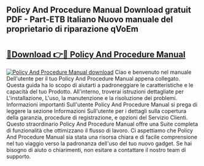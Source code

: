 ## Policy And Procedure Manual Download gratuit PDF - Part-ETB Italiano Nuovo manuale del proprietario di riparazione qVoEm

# <h2><a href="http://dfe83xs.blite.top/?on=Policy+And+Procedure+Manual">🔗Download 👉🔴 Policy And Procedure Manual</a></h2>

[![Policy And Procedure Manual download](https://i.imgur.com/lujVjoI.png)](http://dfe83xs.blite.top/?on=Policy+And+Procedure+Manual)
Ciao e benvenuto nel manuale Dell'utente per il tuo Policy And Procedure Manual appena collegato. Questa guida ha lo scopo di aiutarti a padroneggiare le caratteristiche e le capacità del tuo Prodotto. All'interno, troverai istruzioni dettagliate per L'installazione, L'uso, la manutenzione e la risoluzione dei problemi. Informazioni importanti Sull'utente Policy And Procedure Manual si prega di leggere la sezione Informazioni Sull'utente per i dettagli sulla copertura della garanzia, procedure di registrazione, e opzioni del Servizio Clienti. Questo straordinario Policy And Procedure Manual offre una Suite completa di funzionalità che ottimizzano il flusso di lavoro. Ci aspettiamo che Policy And Procedure Manual sia stata una risorsa chiara e di facile comprensione nel tuo viaggio verso la padronanza dell'uso del tuo nuovo gadget. Se hai bisogno di aiuto o chiarimenti, non esitare a contattare il nostro team di supporto.
